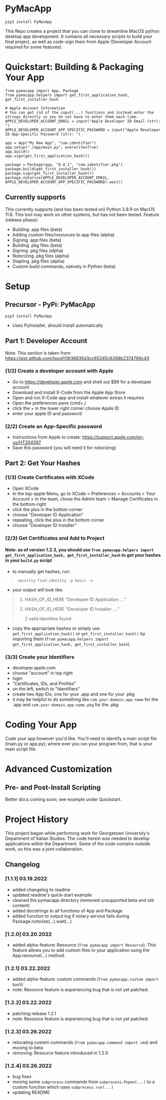 # PyMacApp
```pip3 install PyMacApp```

This Repo creates a project that you can clone to streamline MacOS python desktop app development. It contains all necessary scripts to build your final project, as well as code-sign them from Apple (Developer Account required for some features).

# Quickstart: Building & Packaging Your App
```
from pymacapp import App, Package
from pymacapp.helpers import get_first_application_hash, get_first_installer_hash

# Apple Account Information
# You can get rid of the input(...) functions and instead enter the strings directly so you do not have to enter them each time.
APPLE_DEVELOPER_ACCOUNT_EMAIL = input("Apple Developer ID Email (str): ")
APPLE_DEVELOPER_ACCOUNT_APP_SPECIFIC_PASSWORD = input("Apple Developer ID App-Specific Password (str): ")

app = App("My New App", "com.identifier")
app.setup("./app/main.py", overwrite=True)
app.build()
app.sign(get_first_application_hash())

package = Package(app, "0.0.1", "com.identifier.pkg")
package.build(get_first_installer_hash())
package.sign(get_first_installer_hash())
package.notorize(APPLE_DEVELOPER_ACCOUNT_EMAIL, APPLE_DEVELOPER_ACCOUNT_APP_SPECIFIC_PASSWORD).wait()
```
## Currently supports
This currently supports (and has been tested on) Python 3.9.9 on MacOS 11.6. This tool may work on other systems, but has not been tested.
Feature (release phase):
- Building .app files (beta)
- Adding custom files/resources to app files (alpha)
- Signing .app files (beta)
- Building .pkg files (beta)
- Signing .pkg files (alpha)
- Notorizing .pkg files (alpha)
- Stapling .pkg files (alpha)
- Custom build commands, natively in Python (beta)

# Setup
## Precursor - PyPi: PyMacApp
```pip3 install PyMacApp```
- Uses PyInstaller, should install automatically
## Part 1: Developer Account
Note: This section is taken from: https://gist.github.com/txoof/0636835d3cc65245c6288b2374799c43
### (1/2) Create a developer account with Apple
- Go to https://developer.apple.com and shell out $99 for a developer account
- Download and install X-Code from the Apple App Store
- Open and run X-Code app and install whatever extras it requires
- Open the preferences pane (cmd+,)
- click the + in the lower right corner
choose Apple ID
- enter your apple ID and password
### (2/2) Create an App-Specific password
- Instructions from Apple to create: https://support.apple.com/en-us/HT204397
- Save this password (you will need it for notorizing)

## Part 2: Get Your Hashes
### (1/3) Create Certificates with XCode
- Open XCode
- In the top-apple Menu, go to XCode > Preferences > Accounts > Your Account > In the team, chose the Admin team > Manage Certificates in the bottom-right
- click the plus in the bottom corner
- choose "Developer ID Application"
- repeating, click the plus in the bottom corner
- choose "Developer ID Installer"
### (2/3) Get Certificates and Add to Project
#### Note: as of version 1.2.3, you should use ```from pymacapp.helpers import get_first_application_hash, get_first_installer_hash``` to get your hashes in your ```build.py``` script
- to manually get hashes, run:
> ```security find-identity -p basic -v```
- your output will look like:
> 1) HASH_OF_ID_HERE "Developer ID Application: ..."
> 2) HASH_OF_ID_HERE "Developer ID Installer: ..."
> 
>    2 valid identities found
- copy the appropriate hashes or simply use ```get_first_application_hash()``` or ```get_first_installer_hash()``` by importing them (```from pymacapp.helpers import get_first_application_hash, get_first_installer_hash```)
### (3/3) Create your Identifiers
- developer.apple.com
- choose "account" in top right
- login
- "Certificates, IDs, and Profiles"
- on the left, switch to "Identifiers"
- create two App IDs, one for your .app and one for your .pkg
- it may be helpful to do something like ```com.your-domain.app-name``` for the .app and ```com.your-domain.app-name.pkg``` for the .pkg
# Coding Your App
Code your app however you'd like. You'll need to identify a main script file (main.py or app.py); where ever you run your program from, that is your main script file.
# Advanced Customization
## Pre- and Post-Install Scripting
Better docs coming soon; see example under Quickstart.

# Project History
This project began while performing work for Georgetown University's Department of Italian Studies. The code herein was needed to develop applications within the Department. Some of the code contains outside work, so this was a joint collaboration. 

## Changelog
### [1.1.1] 03.19.2022
- added changelog to readme
- updated readme's quick-start example
- cleaned the pymacapp directory (removed unsupported beta and old content)
- added docstrings to all functions of App and Package
- added function to output log if notary service fails during Package.notorize(...).wait(...)
### [1.2.0] 03.20.2022
- added alpha-feature: Resource (```from pymacapp import Resource```). This feature allows you to add custom files to your application using the App.resource(...) method. 
### [1.2.1] 03.22.2022
- added alpha-feature: custom commands (```from pymacapp.custom import bash```)
- note: Resource feature is experiencing bug that is not yet patched.
### [1.2.2] 03.22.2022
- patching release 1.2.1
- note: Resource feature is experiencing bug that is not yet patched.
### [1.2.3] 03.26.2022
- relocating custom commands (```from pymacapp.command import cmd```) and moving to beta
- removing: Resource feature introduced in 1.2.0
### [1.2.4] 03.26.2022
- bug fixes
- moving some ```subprocess``` commands from ```subprocess.Popen(...)``` to a custom function which uses ```subprocess.run(...)```
- updating README
